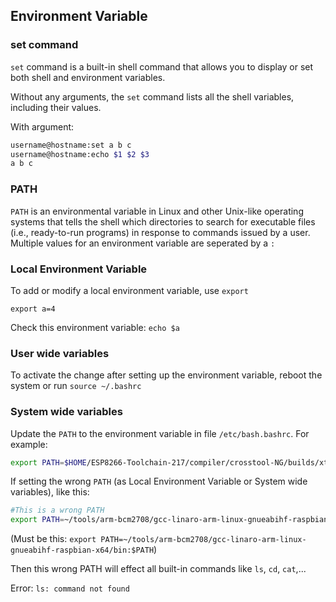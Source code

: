 ## Environment Variable

### set command

``set`` command is a built-in shell command that allows you to display or set both shell and environment variables.

Without any arguments, the ``set`` command lists all the shell variables, including their values.

With argument:

```sh
username@hostname:set a b c
username@hostname:echo $1 $2 $3
a b c
```

### PATH

``PATH`` is an environmental variable in Linux and other Unix-like operating systems that tells the shell which directories to search for executable files (i.e., ready-to-run programs) in response to commands issued by a user. Multiple values for an environment variable are seperated by a ``:``

### Local Environment Variable

To add or modify a local environment variable, use ``export``

``export a=4``

Check this environment variable: ``echo $a``

### User wide variables

To activate the change after setting up the environment variable, reboot the system or run ``source ~/.bashrc``

### System wide variables

Update the ``PATH`` to the environment variable in file ``/etc/bash.bashrc``. For example:

```sh
export PATH=$HOME/ESP8266-Toolchain-217/compiler/crosstool-NG/builds/xtensa-lx106-elf/bin:$PATH
```

If setting the wrong ``PATH`` (as Local Environment Variable or System wide variables), like this:

```sh
#This is a wrong PATH
export PATH=~/tools/arm-bcm2708/gcc-linaro-arm-linux-gnueabihf-raspbian-x64/
```

(Must be this: ``export PATH=~/tools/arm-bcm2708/gcc-linaro-arm-linux-gnueabihf-raspbian-x64/bin:$PATH``)

Then this wrong PATH will effect all built-in commands like ``ls``, ``cd``, ``cat``,... 

Error: ``ls: command not found``
